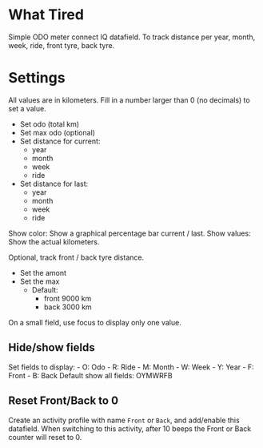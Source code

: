 # What Tired

Simple ODO meter connect IQ datafield.
To track distance per year, month, week, ride, front tyre, back tyre.

# Settings

All values are in kilometers. Fill in a number larger than 0 (no decimals) to set a value.

- Set odo (total km)
- Set max odo (optional)
- Set distance for current:
  - year
  - month
  - week
  - ride
- Set distance for last:
  - year
  - month
  - week
  - ride

Show color: Show a graphical percentage bar current / last.
Show values: Show the actual kilometers.

Optional, track front / back tyre distance.
- Set the amont
- Set the max 
  - Default: 
    - front 9000 km
    - back 3000 km

On a small field, use focus to display only one value.

## Hide/show fields

Set fields to display:
    - O: Odo
    - R: Ride
    - M: Month
    - W: Week
    - Y: Year
    - F: Front
    - B: Back
Default show all fields: OYMWRFB

## Reset Front/Back to 0

Create an activity profile with name `Front` or `Back`, and add/enable this datafield.
When switching to this activity, after 10 beeps the Front or Back counter will reset to 0.


